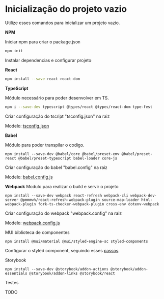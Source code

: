 # Inicialização do projeto vazio

Utilize esses comandos para inicializar um projeto vazio.

**NPM**

Iniciar npm para criar o package.json

```bash
npm init
```

Instalar dependencias e configurar projeto

**React**
```bash
npm install --save react react-dom
```

**TypeScript**

Módulo necessário para poder desenvolver em TS.

```bash
npm i --save-dev typescript @types/react @types/react-dom type-fest
```

Criar configuração do tscript "tsconfig.json" na raiz 

Modelo: [tsconfig.json](../tsconfig.json)

**Babel**

Módulo para poder transpilar o codigo.

```
npm install --save-dev @babel/core @babel/preset-env @babel/preset-react @babel/preset-typescript babel-loader core-js

```

Criar configuração do babel "babel.config" na raiz 

Modelo: [babel.config.js](../babel.config.js)

**Webpack**
Modulo para realizar o build e servir o projeto

```
npm install --save-dev webpack react-refresh webpack-cli webpack-dev-server @pmmmwh/react-refresh-webpack-plugin source-map-loader html-webpack-plugin fork-ts-checker-webpack-plugin cross-env dotenv-webpack

```
Criar configuração do webpack "webpack.config" na raiz 

Modelo: [webpack.config.js](../webpack.config.js)


MUI
biblioteca de componentes
```bash
npm install @mui/material @mui/styled-engine-sc styled-components
```
Configurar o styled component, seguindo esses [passos](https://mui.com/guides/styled-engine/)


Storybook

```
npm install --save-dev @storybook/addon-actions @storybook/addon-essentials @storybook/addon-links @storybook/react
```


Testes

TODO
